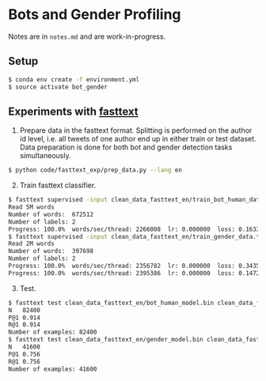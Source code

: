 # Bots and Gender Profiling

Notes are in `notes.md` and are work-in-progress.

## Setup
```bash
$ conda env create -f environment.yml
$ source activate bot_gender
```
## Experiments with [fasttext](https://fasttext.cc)

1. Prepare data in the fasttext format. Splitting is performed on the author id level, i.e. all tweets of one author end up in either train or test dataset. Data preparation is done for both bot and gender detection tasks simultaneously.
```bash
$ python code/fasttext_exp/prep_data.py --lang en
```
2. Train fasttext classifier.
```bash
$ fasttext supervised -input clean_data_fasttext_en/train_bot_human_data.txt -output clean_data_fasttext_en/bot_human_model
Read 5M words
Number of words:  672512
Number of labels: 2
Progress: 100.0%  words/sec/thread: 2266008  lr: 0.000000  loss: 0.163347  eta: 0h0m
$ fasttext supervised -input clean_data_fasttext_en/train_gender_data.txt -output clean_data_fasttext_en/gender_model
Read 2M words
Number of words:  397698
Number of labels: 2
Progress: 100.0%  words/sec/thread: 2356782  lr: 0.000000  loss: 0.343561  eta: 0h0m
Progress: 100.0%  words/sec/thread: 2395386  lr: 0.000000  loss: 0.147270  eta: 0h0m
```
3. Test.
```bash
$ fasttext test clean_data_fasttext_en/bot_human_model.bin clean_data_fasttext_en/test_bot_human_data.txt
N	82400
P@1	0.914
R@1	0.914
Number of examples: 82400
$ fasttext test clean_data_fasttext_en/gender_model.bin clean_data_fasttext_en/test_gender_data.txt
N	41600
P@1	0.756
R@1	0.756
Number of examples: 41600
```
